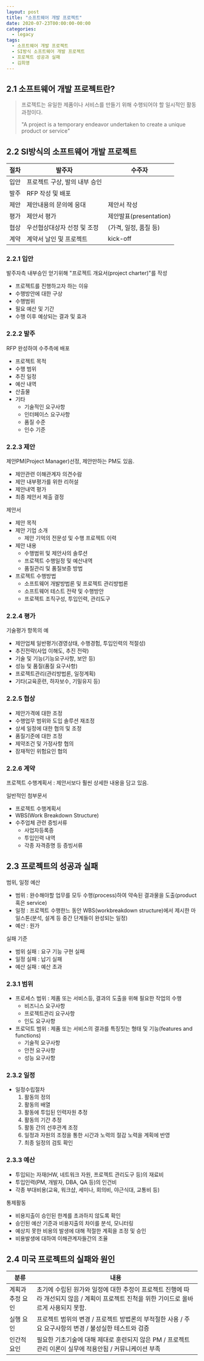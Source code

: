 ```yaml
---
layout: post
title: "소프트웨어 개발 프로젝트"
date: 2020-07-23T00:00:00-00:00
categories:
  - legacy
tags:
  - 소프트웨어 개발 프로젝트
  - SI방식 소프트웨어 개발 프로젝트
  - 프로젝트 성공과 실패
  - 김희영
---
```


## 2.1 소프트웨어 개발 프로젝트란?

> 프로젝트는 유일한 제품이나 서비스를 만들기 위해 수행되어야 할 일시적인 활동과정이다.
>
> "A project is a temporary endeavor undertaken to create a unique product or service"

## 2.2 SI방식의 소프트웨어 개발 프로젝트

| 절차 | 발주자                        | 수주자                 |
| ---- | ----------------------------- | ---------------------- |
| 입안 | 프로젝트 구상, 발의 내부 승인 |                        |
| 발주 | RFP 작성 및 배포              |                        |
| 제안 | 제안내용의 문의에 응대        | 제안서 작성            |
| 평가 | 제안서 평가                   | 제안발표(presentation) |
| 협상 | 우선협상대상자 선정 및 조정   | (가격, 일정, 품질 등)  |
| 계약 | 계약서 날인 및 프로젝트       | kick-off               |

### 2.2.1 입안

발주자측 내부승인 얻기위해 "프로젝트 개요서(project charter)"를 작성

- 프로젝트를 진행하고자 하는 이유
- 수행방안에 대한 구상
- 수행범위
- 필요 예산 및 기간
- 수행 이후 예상되는 결과 및 효과

### 2.2.2 발주

RFP 완성하여 수주측에 배포

- 프로젝트 목적
- 수행 범위
- 추진 일정
- 예산 내역
- 산출물
- 기타
  - 기술적인 요구사항
  - 인터페이스 요구사항
  - 품질 수준
  - 인수 기준

### 2.2.3 제안

제안PM(Project Manager)선정, 제안만하는 PM도 있음.

- 제안관련 이해관계자 의견수람
- 제안 내부평가를 위한 리허설
- 제안내역 평가
- 최종 제안서 제출 결정

제안서

- 제안 목적
- 제안 기업 소개
  - 제안 기억의 전문성 및 수행 프로젝트 이력
- 제안 내용
  - 수행범위 및 제안사의 솔루션
  - 프로젝트 수행일정 및 예산내역
  - 품질관리 및 품질보증 방법
- 프로젝트 수행방법
  - 소프트웨어 개발방법론 및 프로젝트 관리방법론
  - 소프트웨어 테스트 전략 및 수행방안
  - 프로젝트 조직구성, 투입인력, 관리도구

### 2.2.4 평가

기술평가 항목의 예

- 제안업체 일반평가(경영상태, 수행경험, 투입인력의 적절성)
- 추진전략(사업 이해도, 추진 전략)
- 기술 및 기능(기능요구사항, 보안 등)
- 성능 및 품질(품질 요구사항)
- 프로젝트관리(관리방법론, 일정계획)
- 기타(교육훈련, 하자보수, 기밀유지 등)

### 2.2.5 협상

- 제안가격에 대한 조정
- 수행업무 범위와 도입 솔루션 재조정
- 상세 일정에 대한 협의 및 조정
- 품질기준에 대한 조정
- 제약조건 및 가정사항 협의
- 잠재적인 위험요인 협의

### 2.2.6 계약

프로젝트 수행계획서 : 제안서보다 훨씬 상세한 내용을 담고 있음.

일반적인 첨부문서

- 프로젝트 수행계획서
- WBS(Work Breakdown Structure)
- 수주업체 관련 증빙서류
  - 사업자등록증
  - 투입인력 내역
  - 각종 자격증명 등 증빙서류

## 2.3 프로젝트의 성공과 실패

범위, 일정 예산

- 범위 : 완수해야할 업무를 모두 수행(process)하여 약속된 결과물을 도출(product 혹은 service)
- 일정 : 프로젝트 수행한느 동안 WBS(workbreakdown structure)에서 제시한 마일스톤(분석, 설계 등 중간 단계들이 완성되는 일정)
- 예산 : 원가

실패 기준

- 범위 실패 : 요구 기능 구현 실패
- 일정 실패 : 납기 실패
- 예산 실패 : 예산 초과

### 2.3.1 범위

- 프로세스 범위 : 제품 또는 서비스등, 결과의 도출을 위해 필요한 작업의 수행
  - 비즈니스 요구사항
  - 프로젝트관리 요구사항
  - 인도 요구사항
- 프로덕트 범위 : 제품 또는 서비스의 결과를 특징짓는 형태 및 기능(features and functions)
  - 기술적 요구사항
  - 안전 요구사항
  - 성능 요구사항

### 2.3.2 일정

- 일정수립절차
  1. 활동의 정의
  2. 활동의 배열
  3. 활동에 투입된 인력자원 추정
  4. 활동의 기간 추정
  5. 활동 간의 선후관계 조정
  6. 일정과 자원의 조정을 통한 시간과 노력의 절감 노력을 계획에 반영
  7. 최종 일정의 검토 확인

### 2.3.3 예산

- 투입되는 자재(HW, 네트워크 자원, 프로젝트 관리도구 등)의 재료비
- 투입인력(PM, 개발자, DBA, QA 등)의 인건비
- 각종 부대비용(교육, 워크샵, 세미나, 회의비, 야근식대, 교통비 등)

통제활동

- 비용지출이 승인된 한계를 초과하지 않도록 확인
- 승인된 예산 기준과 비용지출의 차이를 분석, 모니터링
- 예상치 못한 비용의 발생에 대해 적절한 계획을 조정 및 승인
- 비용발생에 대하여 이해관계자들간의 조율

## 2.4 미국 프로젝트의 실패와 원인

| 분류             | 내용                                                                                                                                      |
| ---------------- | ----------------------------------------------------------------------------------------------------------------------------------------- |
| 계획과 추정 요인 | 초기에 수립된 원가와 일정에 대한 추정이 프로젝트 진행에 따라 개선되지 않음 / 계획이 프로젝트 진척을 위한 기이드로 올바르게 사용되지 못함. |
| 실행 요인        | 프로젝트 범위의 변경 / 프로젝트 방법론의 부적절한 사용 / 주요 요구사항의 변경 / 불성실한 테스트와 검증                                    |
| 인간적 요인      | 필요한 기초기술에 대해 제대로 훈련되지 않은 PM / 프로젝트 관리 이론이 실무에 적용안됨 / 커뮤니케이션 부족                                 |
